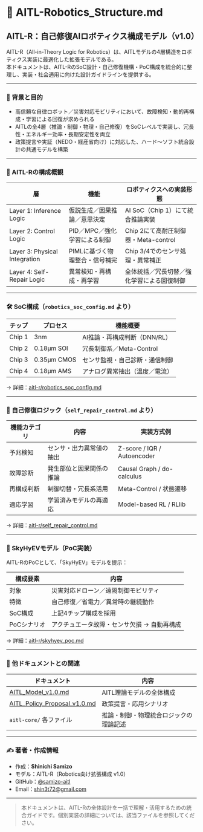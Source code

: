 # 🤖 AITL-Robotics_Structure.md

## AITL-R：自己修復AIロボティクス構成モデル（v1.0）

AITL-R（All-in-Theory Logic for Robotics）は、AITLモデルの4層構造をロボティクス実装に最適化した拡張モデルである。  
本ドキュメントは、AITL-RのSoC設計・自己修復機構・PoC構成を統合的に整理し、実装・社会適用に向けた設計ガイドラインを提供する。

---

### 🎯 背景と目的

- 高信頼な自律ロボット／災害対応モビリティにおいて、故障検知・動的再構成・学習による回復が求められる  
- AITLの全4層（推論・制御・物理・自己修復）をSoCレベルで実装し、冗長性・エネルギー効率・長期安定性を両立  
- 政策提言や実証（NEDO・経産省向け）に対応した、ハード〜ソフト統合設計の共通モデルを構築

---

### 🧠 AITL-Rの構成概観

| 層 | 機能 | ロボティクスへの実装形態 |
|----|------|----------------------------|
| Layer 1: Inference Logic | 仮説生成／因果推論／意思決定 | AI SoC（Chip 1）にて統合推論実装 |
| Layer 2: Control Logic | PID／MPC／強化学習による制御 | Chip 2にて高耐圧制御器・Meta-control |
| Layer 3: Physical Integration | PIMLに基づく物理整合・信号補完 | Chip 3/4でのセンサ処理・異常補正 |
| Layer 4: Self-Repair Logic | 異常検知・再構成・再学習 | 全体統括／冗長切替／強化学習による回復制御 |

---

### 🛠 SoC構成（`robotics_soc_config.md` より）

| チップ | プロセス | 機能概要 |
|--------|----------|----------|
| Chip 1 | 3nm | AI推論・再構成判断（DNN/RL） |
| Chip 2 | 0.18µm SOI | 冗長制御系／Meta-Control |
| Chip 3 | 0.35µm CMOS | センサ監視・自己診断・通信制御 |
| Chip 4 | 0.18µm AMS | アナログ異常抽出（温度／電流） |

→ 詳細：[aitl-r/robotics_soc_config.md](../aitl-r/robotics_soc_config.md)

---

### 🔧 自己修復ロジック（`self_repair_control.md` より）

| 機能カテゴリ | 内容 | 実装方式例 |
|--------------|------|-------------|
| 予兆検知 | センサ・出力異常値の抽出 | Z-score / IQR / Autoencoder |
| 故障診断 | 発生部位と因果関係の推論 | Causal Graph / do-calculus |
| 再構成判断 | 制御切替・冗長系活用 | Meta-Control / 状態遷移 |
| 適応学習 | 学習済みモデルの再適応 | Model-based RL / RLlib |

→ 詳細：[aitl-r/self_repair_control.md](../aitl-r/self_repair_control.md)

---

### 🚁 SkyHyEVモデル（PoC実装）

AITL-RのPoCとして、「SkyHyEV」モデルを提示：

| 構成要素 | 内容 |
|----------|------|
| 対象 | 災害対応ドローン／遠隔制御モビリティ |
| 特徴 | 自己修復／省電力／異常時の継続動作 |
| SoC構成 | 上記4チップ構成を採用 |
| PoCシナリオ | アクチュエータ故障・センサ欠損 → 自動再構成 |

→ 詳細：[aitl-r/skyhyev_poc.md](../aitl-r/skyhyev_poc.md)

---

### 🔗 他ドキュメントとの関連

| ドキュメント | 内容 |
|--------------|------|
| [AITL_Model_v1.0.md](AITL_Model_v1.0.md) | AITL理論モデルの全体構成 |
| [AITL_Policy_Proposal_v1.0.md](AITL_Policy_Proposal_v1.0.md) | 政策提言・応用シナリオ |
| `aitl-core/` 各ファイル | 推論・制御・物理統合ロジックの理論記述 |

---

### ✍ 著者・作成情報

- 作成：**Shinichi Samizo**  
- モデル：AITL-R（Robotics向け拡張構成 v1.0）  
- GitHub：[@samizo-aitl](https://github.com/samizo-aitl)  
- Email：shin3t72@gmail.com  

---

> 本ドキュメントは、AITL-Rの全体設計を一括で理解・活用するための統合ガイドです。個別実装の詳細については、該当ファイルを参照してください。
